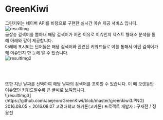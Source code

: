 # GreenKiwi
 그린키위는 네이버 API를 바탕으로 구현한 실시간 이슈 제공 서비스 입니다.
 ![resultImg](https://github.com/Jaejeon/GreenKiwi/blob/master/greenkiwi1.PNG)
 <br />
 급상승 검색어를 뽑아내 해당 검색어가 어떤 이유로 이슈인지 텍스트 형태소 분석을 통해 아래와 같이 제공합니다.
 <br />
 아래에 표시되는 단어들은 해당 검색어와 관련된 키워드들로 이를 통해서 어떤 검색어가 왜 이슈인지 한 눈에 알 수 있습니다.
 <br />
 ![resultImg2](https://github.com/Jaejeon/GreenKiwi/blob/master/greenkiwi2.PNG)

 <br />
 <br />
 <br />
 또한 지난 날짜를 선택하여 해당 날짜의 검색어를 조회할 수 있습니다. 이 때 오랫동안 이슈였던 키워드일수록 큰 글씨로 보여집니다.
 <br />
 ![resultImg3](https://github.com/Jaejeon/GreenKiwi/blob/master/greenkiwi3.PNG)
 2016.08.05 ~ 2016.08.07 고려대학교 해커톤(고카톤) 프로젝트
 개발자 : 구재전 / 정윤선
